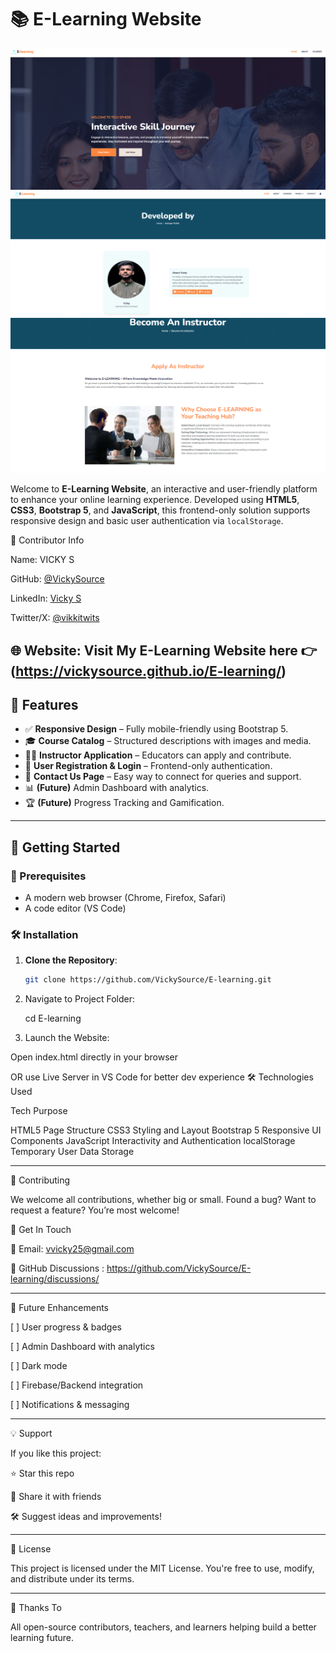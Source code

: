 # 📚 E-Learning Website

![E-Learning Website](image.png)
![Developer Site](devloper.png)
![Instructor Site](instructor.png)



Welcome to **E-Learning Website**, an interactive and user-friendly platform to enhance your online learning experience. Developed using **HTML5**, **CSS3**, **Bootstrap 5**, and **JavaScript**, this frontend-only solution supports responsive design and basic user authentication via `localStorage`.


🙋 Contributor Info

Name: VICKY S

GitHub: [@VickySource](https://github.com/VickySource)

LinkedIn: [Vicky S](https://www.linkedin.com/in/vicky-s1/)

Twitter/X: [@vikkitwits](https://x.com/vikkitwits)

🌐 Website: Visit My E-Learning Website here 👉 (https://vickysource.github.io/E-learning/)
---

## 🌟 Features

- ✅ **Responsive Design** – Fully mobile-friendly using Bootstrap 5.
- 🎓 **Course Catalog** – Structured descriptions with images and media.
- 🧑‍🏫 **Instructor Application** – Educators can apply and contribute.
- 🔐 **User Registration & Login** – Frontend-only authentication.
- 💬 **Contact Us Page** – Easy way to connect for queries and support.
- 📊 **(Future)** Admin Dashboard with analytics.
- 🏆 **(Future)** Progress Tracking and Gamification.

---

## 🚀 Getting Started

### 🔧 Prerequisites

- A modern web browser (Chrome, Firefox, Safari)
- A code editor (VS Code)

### 🛠️ Installation

1. **Clone the Repository**:
   ```bash
   git clone https://github.com/VickySource/E-learning.git
2. Navigate to Project Folder:

   cd E-learning

3. Launch the Website:

Open index.html directly in your browser

OR use Live Server in VS Code for better dev experience
🛠️ Technologies Used

Tech	Purpose

HTML5	Page Structure
CSS3	Styling and Layout
Bootstrap 5	Responsive UI Components
JavaScript	Interactivity and Authentication
localStorage	Temporary User Data Storage



---

🤝 Contributing

We welcome all contributions, whether big or small.
Found a bug? Want to request a feature? You’re most welcome!

📩 Get In Touch

📧 Email: vvicky25@gmail.com

💬 GitHub Discussions : https://github.com/VickySource/E-learning/discussions/

---


📌 Future Enhancements

[ ] User progress & badges

[ ] Admin Dashboard with analytics

[ ] Dark mode

[ ] Firebase/Backend integration

[ ] Notifications & messaging



---

💡 Support

If you like this project:

⭐ Star this repo

📣 Share it with friends

🛠️ Suggest ideas and improvements!



---

📜 License

This project is licensed under the MIT License.
You're free to use, modify, and distribute under its terms.


---

🙌 Thanks To

All open-source contributors, teachers, and learners helping build a better learning future.
